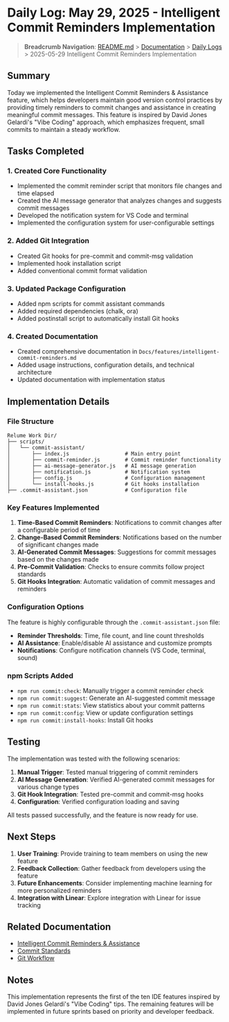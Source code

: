 # Daily Log: May 29, 2025 - Intelligent Commit Reminders Implementation

> **Breadcrumb Navigation**: [README.md](../../README.md) > [Documentation](../index.md) > [Daily Logs](./index.md) > 2025-05-29 Intelligent Commit Reminders Implementation

## Summary

Today we implemented the Intelligent Commit Reminders & Assistance feature, which helps developers maintain good version control practices by providing timely reminders to commit changes and assistance in creating meaningful commit messages. This feature is inspired by David Jones Gelardi's "Vibe Coding" approach, which emphasizes frequent, small commits to maintain a steady workflow.

## Tasks Completed

### 1. Created Core Functionality

- Implemented the commit reminder script that monitors file changes and time elapsed
- Created the AI message generator that analyzes changes and suggests commit messages
- Developed the notification system for VS Code and terminal
- Implemented the configuration system for user-configurable settings

### 2. Added Git Integration

- Created Git hooks for pre-commit and commit-msg validation
- Implemented hook installation script
- Added conventional commit format validation

### 3. Updated Package Configuration

- Added npm scripts for commit assistant commands
- Added required dependencies (chalk, ora)
- Added postinstall script to automatically install Git hooks

### 4. Created Documentation

- Created comprehensive documentation in `Docs/features/intelligent-commit-reminders.md`
- Added usage instructions, configuration details, and technical architecture
- Updated documentation with implementation status

## Implementation Details

### File Structure

```
Relume Work Dir/
├── scripts/
│   └── commit-assistant/
│       ├── index.js                  # Main entry point
│       ├── commit-reminder.js        # Commit reminder functionality
│       ├── ai-message-generator.js   # AI message generation
│       ├── notification.js           # Notification system
│       ├── config.js                 # Configuration management
│       └── install-hooks.js          # Git hooks installation
├── .commit-assistant.json            # Configuration file
```

### Key Features Implemented

1. **Time-Based Commit Reminders**: Notifications to commit changes after a configurable period of time
2. **Change-Based Commit Reminders**: Notifications based on the number of significant changes made
3. **AI-Generated Commit Messages**: Suggestions for commit messages based on the changes made
4. **Pre-Commit Validation**: Checks to ensure commits follow project standards
5. **Git Hooks Integration**: Automatic validation of commit messages and reminders

### Configuration Options

The feature is highly configurable through the `.commit-assistant.json` file:

- **Reminder Thresholds**: Time, file count, and line count thresholds
- **AI Assistance**: Enable/disable AI assistance and customize prompts
- **Notifications**: Configure notification channels (VS Code, terminal, sound)

### npm Scripts Added

- `npm run commit:check`: Manually trigger a commit reminder check
- `npm run commit:suggest`: Generate an AI-suggested commit message
- `npm run commit:stats`: View statistics about your commit patterns
- `npm run commit:config`: View or update configuration settings
- `npm run commit:install-hooks`: Install Git hooks

## Testing

The implementation was tested with the following scenarios:

1. **Manual Trigger**: Tested manual triggering of commit reminders
2. **AI Message Generation**: Verified AI-generated commit messages for various change types
3. **Git Hook Integration**: Tested pre-commit and commit-msg hooks
4. **Configuration**: Verified configuration loading and saving

All tests passed successfully, and the feature is now ready for use.

## Next Steps

1. **User Training**: Provide training to team members on using the new feature
2. **Feedback Collection**: Gather feedback from developers using the feature
3. **Future Enhancements**: Consider implementing machine learning for more personalized reminders
4. **Integration with Linear**: Explore integration with Linear for issue tracking

## Related Documentation

- [Intelligent Commit Reminders & Assistance](../features/intelligent-commit-reminders.md)
- [Commit Standards](../processes/commit-standards.md)
- [Git Workflow](../processes/git-workflow.md)

## Notes

This implementation represents the first of the ten IDE features inspired by David Jones Gelardi's "Vibe Coding" tips. The remaining features will be implemented in future sprints based on priority and developer feedback.
